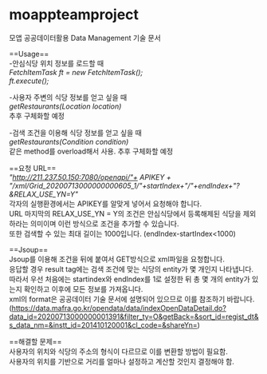 # moappteamproject
모앱 공공데이터활용 Data Management 기술 문서

==Usage==   
-안심식당 위치 정보를 로드할 때  
*FetchItemTask ft = new FetchItemTask();*  
*ft.execute();*  

-사용자 주변의 식당 정보를 얻고 싶을 때   
*getRestaurants(Location location)*     
추후 구체화할 예정  

-검색 조건을 이용해 식당 정보를 얻고 싶을 때  
*getRestaurants(Condition condition)*   
같은 method를 overload해서 사용. 추후 구체화할 예정

==요청 URL==  
*"http://211.237.50.150:7080/openapi/"+ APIKEY + "/xml/Grid_20200713000000000605_1/"+startIndex+"/"+endIndex+"?&RELAX_USE_YN=Y"*  
각자의 실행환경에서는 APIKEY를 알맞게 넣어서 요청해야 합니다.  
URL 마지막의 RELAX_USE_YN = Y의 조건은 안심식당에서 등록해제된 식당을 제외하라는 의미이며 이런 방식으로 조건을 추가할 수 있습니다.  
또한 검색할 수 있는 최대 길이는 1000입니다. (endIndex-startIndex<1000)  

==Jsoup==   
Jsoup를 이용해 조건을 뒤에 붙여서 GET방식으로 xml파일을 요청합니다.  
응답할 경우 result tag에는 검색 조건에 맞는 식당의 entity가 몇 개인지 나타냅니다.  
따라서 우선 처음에는 startindex와 endIndex를 1로 설정한 뒤 총 몇 개의 entity가 있는지 확인하고 이후에 모든 정보를 가져옵니다.   
xml의 format은 공공데이터 기술 문서에 설명되어 있으므로 이를 참조하기 바랍니다.(https://data.mafra.go.kr/opendata/data/indexOpenDataDetail.do?data_id=20200713000000001391&filter_ty=O&getBack=&sort_id=regist_dt&s_data_nm=&instt_id=201410120001&cl_code=&shareYn=)   

==해결할 문제==   
사용자의 위치와 식당의 주소의 형식이 다르므로 이를 변환할 방법이 필요함.     
사용자의 위치를 기반으로 거리를 얼마나 설정하고 계산할 것인지 결정해야 함.

